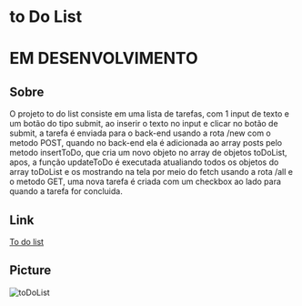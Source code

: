 # to Do List

<h1>EM DESENVOLVIMENTO</h1>

<h2>Sobre</h2>

<p>O projeto to do list consiste em uma lista de tarefas, com 1 input de texto e um botão do tipo submit, ao inserir o texto no input e clicar no botão de submit, a tarefa é enviada para o back-end usando a rota /new com o metodo POST, quando no back-end ela é adicionada ao array posts pelo metodo insertToDo, que cria um novo objeto no array de objetos toDoList, apos, a função updateToDo é executada atualiando todos os objetos do array toDoList e os mostrando na tela por meio do fetch usando a rota /all e o metodo GET,  uma nova tarefa é criada com um checkbox ao lado para quando a tarefa for concluida.</p>

<h2>Link</h2>
<a href='https://unruffled-turing-b06ef7.netlify.app/'>To do list</a>

<h2>Picture</h2>

![toDoList](https://user-images.githubusercontent.com/79015823/138046834-cd2142d6-a2a9-457b-a98f-5f18c90bde9f.jpg)
